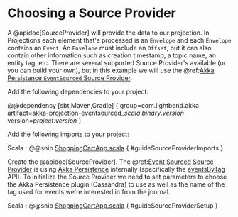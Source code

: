 #  Choosing a Source Provider

A @apidoc[SourceProvider] will provide the data to our projection. 
In Projections each element that's processed is an `Envelope` and each `Envelope` contains an `Event`.
An `Envelope` must include an `Offset`, but it can also contain other information such as creation timestamp, a topic name, an entity tag, etc.
There are several supported Source Provider's available (or you can build your own), but in this example we will use the @ref:[Akka Persistence `EventSourced` Source Provider](../eventsourced.md).

Add the following dependencies to your project:

@@dependency [sbt,Maven,Gradle] {
  group=com.lightbend.akka
  artifact=akka-projection-eventsourced_$scala.binary.version$
  version=$project.version$
}

Add the following imports to your project:

Scala
:  @@snip [ShoppingCartApp.scala](/examples/src/test/scala/docs/guide/ShoppingCartApp.scala) { #guideSourceProviderImports }

Create the @apidoc[SourceProvider].
The @ref:[Event Sourced Source Provider](../eventsourced.md) is using [Akka Persistence](https://doc.akka.io/docs/akka/current/typed/persistence.html) internally (specifically the [eventsByTag](https://doc.akka.io/docs/akka/current/persistence-query.html#eventsbytag-and-currenteventsbytag) API).
To initialize the Source Provider we need to set parameters to choose the Akka Persistence plugin (Cassandra) to use as well as the name of the tag used for events we're interested in from the journal.

Scala
:  @@snip [ShoppingCartApp.scala](/examples/src/test/scala/docs/guide/ShoppingCartApp.scala) { #guideSourceProviderSetup }
